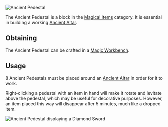 ![Ancient Pedestal](https://raw.githubusercontent.com/TheBusyBiscuit/Slimefun4-Wiki/master/images/item-ancient-pedestal.png)

The Ancient Pedestal is a block in the [Magical Items](https://github.com/TheBusyBiscuit/Slimefun4/wiki/Magical-Items) category. It is essential in building a working [Ancient Altar](https://github.com/TheBusyBiscuit/Slimefun4/wiki/Ancient-Altar).

## Obtaining
The Ancient Pedestal can be crafted in a [Magic Workbench](https://github.com/TheBusyBiscuit/Slimefun4/wiki/Magic-Workbench).

## Usage
8 Ancient Pedestals must be placed around an [Ancient Altar](https://github.com/TheBusyBiscuit/Slimefun4/wiki/Ancient-Altar) in order for it to work.

Right-clicking a pedestal with an item in hand will make it rotate and levitate above the pedestal, which may be useful for decorative purposes. However, an item placed this way will disappear after 5 minutes, much like a dropped item.

![Ancient Pedestal displaying a Diamond Sword](https://raw.githubusercontent.com/TheBusyBiscuit/Slimefun4-Wiki/master/images/block-ancient-pedestal.png)

